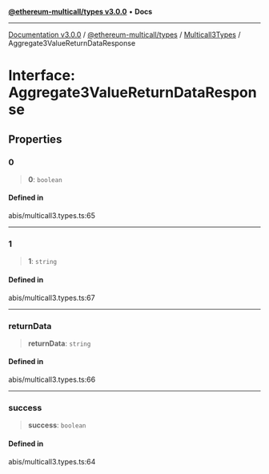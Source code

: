 [**@ethereum-multicall/types v3.0.0**](../../../README.md) • **Docs**

***

[Documentation v3.0.0](../../../../../packages.md) / [@ethereum-multicall/types](../../../README.md) / [Multicall3Types](../README.md) / Aggregate3ValueReturnDataResponse

# Interface: Aggregate3ValueReturnDataResponse

## Properties

### 0

> **0**: `boolean`

#### Defined in

abis/multicall3.types.ts:65

***

### 1

> **1**: `string`

#### Defined in

abis/multicall3.types.ts:67

***

### returnData

> **returnData**: `string`

#### Defined in

abis/multicall3.types.ts:66

***

### success

> **success**: `boolean`

#### Defined in

abis/multicall3.types.ts:64
